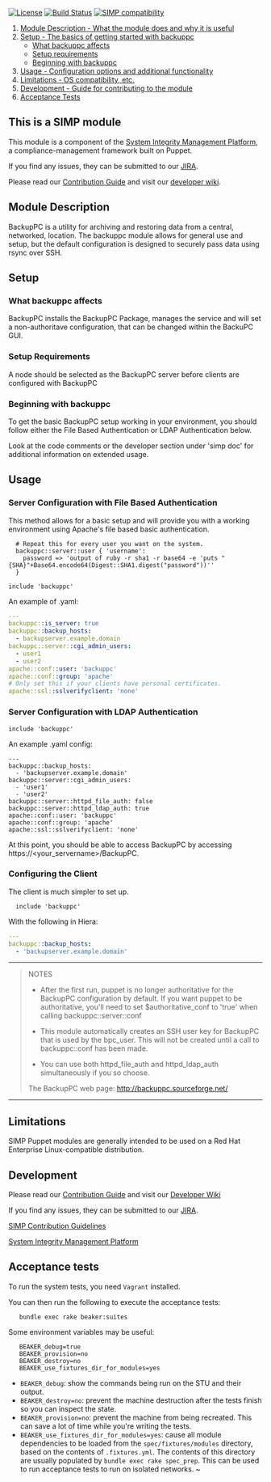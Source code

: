 [![License](http://img.shields.io/:license-apache-blue.svg)](http://www.apache.org/licenses/LICENSE-2.0.html) [![Build Status](https://travis-ci.org/simp/pupmod-simp-backuppc.svg)](https://travis-ci.org/simp/pupmod-simp-backuppc) [![SIMP compatibility](https://img.shields.io/badge/SIMP%20compatibility-4.2.*%2F5.1.*-orange.svg)](https://img.shields.io/badge/SIMP%20compatibility-4.2.*%2F5.1.*-orange.svg)

1. [Module Description - What the module does and why it is useful](#module-description)
2. [Setup - The basics of getting started with backuppc](#setup)
    * [What backuppc affects](#what-backuppc-affects)
    * [Setup requirements](#setup-requirements)
    * [Beginning with backuppc](#beginning-with-backuppc)
3. [Usage - Configuration options and additional functionality](#usage)
4. [Limitations - OS compatibility, etc.](#limitations)
5. [Development - Guide for contributing to the module](#development)
6. [Acceptance Tests](#acceptance-tests)

## This is a SIMP module
This module is a component of the [System Integrity Management Platform](https://github.com/NationalSecurityAgency/SIMP), a compliance-management framework built on Puppet.

If you find any issues, they can be submitted to our [JIRA](https://simp-project.atlassian.net/).

Please read our [Contribution Guide](https://simp-project.atlassian.net/wiki/display/SD/Contributing+to+SIMP) and visit our [developer wiki](https://simp-project.atlassian.net/wiki/display/SD/SIMP+Development+Home).


## Module Description

BackupPC is a utility for archiving and restoring data from a central,
networked, location. The backuppc module allows for general use and
setup, but the default configuration is designed to securely pass data
using rsync over SSH.

## Setup

### What backuppc affects

BackupPC installs the BackupPC Package, manages the service and will set a
non-authoritave configuration, that can be changed within the BackuPC GUI.

### Setup Requirements

A node should be selected as the BackupPC server before clients are configured
with BackupPC

### Beginning with backuppc

To get the basic BackupPC setup working in your environment, you
should follow either the File Based Authentication or LDAP
Authentication below.

Look at the code comments or the developer section under 'simp doc'
for additional information on extended usage.

## Usage

### Server Configuration with File Based Authentication

This method allows for a basic setup and will provide you with a
working environment using Apache's file based basic authentication.

```puppet
  # Repeat this for every user you want on the system.
  backuppc::server::user { 'username':
    password => 'output of ruby -r sha1 -r base64 -e 'puts "{SHA}"+Base64.encode64(Digest::SHA1.digest("password"))''
  }

include 'backuppc'
```

An example of <fqdn>.yaml:

```yaml
---
backuppc::is_server: true
backuppc::backup_hosts:
  - backupserver.example.domain
backuppc::server::cgi_admin_users:
  - user1
  - user2
apache::conf::user: 'backuppc'
apache::conf::group: 'apache'
# Only set this if your clients have personal certificates.
apache::ssl::sslverifyclient: 'none'
```

### Server Configuration with LDAP Authentication

```puppet
include 'backuppc'
```

An example <fqdn>.yaml config:

```
---
backuppc::backup_hosts:
  - 'backupserver.example.domain'
backuppc::server::cgi_admin_users:
  - 'user1'
  - 'user2'
backuppc::server::httpd_file_auth: false
backuppc::server::httpd_ldap_auth: true
apache::conf::user: 'backuppc'
apache::conf::group: 'apache'
apache::ssl::sslverifyclient: 'none'
```

At this point, you should be able to access BackupPC by accessing
https://<your_servername>/BackupPC.

### Configuring the Client

The client is much simpler to set up.

```puppet
  include 'backuppc'
```

With the following in Hiera:

```yaml
---
backuppc::backup_hosts:
  - 'backupserver.example.domain'
```

--------------

> NOTES
>
> * After the first run, puppet is no longer authoritative for the BackupPC
>   configuration by default. If you want puppet to be authoritative, you'll
>   need to set $authoritative_conf to 'true' when calling
>   backuppc::server::conf
>
> * This module automatically creates an SSH user key for BackupPC that is used
>   by the bpc_user. This will not be created until a call to backuppc::conf has
>   been made.
>
> * You can use both httpd_file_auth and httpd_ldap_auth simultaneously if you
>   so choose.
>
> The BackupPC web page: http://backuppc.sourceforge.net/

-------------

## Limitations

SIMP Puppet modules are generally intended to be used on a Red Hat Enterprise Linux-compatible distribution.

## Development

Please read our [Contribution Guide](https://simp-project.atlassian.net/wiki/display/SD/Contributing+to+SIMP) and visit our [Developer Wiki](https://simp-project.atlassian.net/wiki/display/SD/SIMP+Development+Home)

If you find any issues, they can be submitted to our [JIRA](https://simp-project.atlassian.net).

[SIMP Contribution Guidelines](https://simp-project.atlassian.net/wiki/display/SD/Contributing+to+SIMP)

[System Integrity Management Platform](https://github.com/NationalSecurityAgency/SIMP)

## Acceptance tests

To run the system tests, you need `Vagrant` installed.

You can then run the following to execute the acceptance tests:

```shell
   bundle exec rake beaker:suites
```

Some environment variables may be useful:

```shell
   BEAKER_debug=true
   BEAKER_provision=no
   BEAKER_destroy=no
   BEAKER_use_fixtures_dir_for_modules=yes
```

*  ``BEAKER_debug``: show the commands being run on the STU and their output.
*  ``BEAKER_destroy=no``: prevent the machine destruction after the tests
   finish so you can inspect the state.
*  ``BEAKER_provision=no``: prevent the machine from being recreated.  This can
   save a lot of time while you're writing the tests.
*  ``BEAKER_use_fixtures_dir_for_modules=yes``: cause all module dependencies
   to be loaded from the ``spec/fixtures/modules`` directory, based on the
   contents of ``.fixtures.yml``. The contents of this directory are usually
   populated by ``bundle exec rake spec_prep``. This can be used to run
   acceptance tests to run on isolated networks.
~
